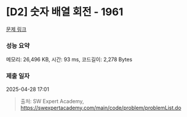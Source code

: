 # [D2] 숫자 배열 회전 - 1961 

[문제 링크](https://swexpertacademy.com/main/code/problem/problemDetail.do?contestProbId=AV5Pq-OKAVYDFAUq) 

### 성능 요약

메모리: 26,496 KB, 시간: 93 ms, 코드길이: 2,278 Bytes

### 제출 일자

2025-04-28 17:01



> 출처: SW Expert Academy, https://swexpertacademy.com/main/code/problem/problemList.do